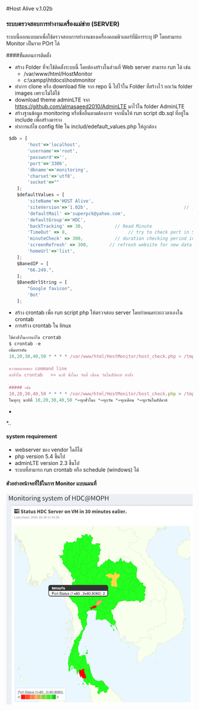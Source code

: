 #Host Alive v.1.02b
### ระบบตรวจสอบการทำงานเครื่องแม่ข่าย (SERVER)
ระบบนี้ออกแบบมาเพื่อใช้ตรวจสอบการทำงานของเครื่องคอมพิวเตอร์ที่มีการระบุ IP โดยสามารถ Monitor เป็นราย POrt ได้ 

####ขั้นตอนการติดตั้ง
* สร้าง Folder ที่จะใช้ติดตั้งระบบนี้ โดยต้องสร้างในส่วนที่ Web server สามารถ  run ได้ เช่น
  * /var/www/html/HostMonitor
  * c:\xampp\htdocs\hostmonitor
* ทำการ clone หรือ download file จาก repo นี้ ไปไว้ใน Folder ที่สร้างไว้ ยกเว้น folder images เพราะไม่ได้ใช้
* download theme adminLTE จาก https://github.com/almasaeed2010/AdminLTE มาไว้ใน folder AdminLTE
* สร้างฐานข้อมูล monitoring หรือชื่ออื่นตามต้องการ จากนั้นให้ run script db.sql ที่อยู่ใน include เพื่อสร้างตาราง
* ทำการแก้ไข config file ใน includ/edefault_values.php ให้ถูกต้อง
```javascript
 $db = [
        'host'=>'localhost',
        'username'=>'root',
        'password'=>'',
        'port'=>'3306',
        'dbname'=>'monitoring',
        'charset'=>'utf8',
        'socket'=>""
    ];
    $defaultValues = [
        'siteName'=>'HOST Alive',
        'siteVersion'=>'1.02b',                                    // !!! Don't change
        'defaultMail' =>'superpck@yahoo.com',
        'defaultGroup'=>'HDC',
        'backTracking' => 30,            // Read Minute
        'TimeOut' => 8,                       // try to check port in Seconds
        'minuteCheck' => 300,            // duration checking period in seconds
        'screenRefresh' => 300,        // refresh website for new data in Seconds
        'homeUrl'=>'list',
    ];
    $BanedIP = [
        "66.249.",
    ];
    $BanedUrlString = [
        "Google favicon",
        'Bot'
    ];
```
* สร้าง crontab เพื่อ run script php ให้ตรวจสอบ server โดยกำหนดระยะเวลาเองใน crontab 
 * การสร้าง crontab ใน linux
```javascript
 ใช้คำสั่งในการแก้ไข crontab
 $ crontab -e
 เพิ่มบรรทัด
 10,20,30,40,50 * * * * /var/www/html/HostMonitor/host_check.php > /tmp/check_host.log
 
 ความหมายของ command line
 คำสั่งใน crontab   >> นาที ชั่งโมง วันที่ เดือน วันในสัปดาห์ คำสั่ง
 
 ##### เช่น 
 10,20,30,40,50 * * * * /var/www/html/HostMonitor/host_check.php > /tmp/check_host.log
 ในทุกๆ นาทีที่ 10,20,30,40,50 *=ทุกชั่วโมง *=ทุกวัน *=ทุกเดือน *=ทุกวันในสัปดาห์ 
```
*
 *..

#### system requirement
* webserver ของ vendor ใดก็ได้
* php version 5.4 ขึ้นไป
* adminLTE version 2.3 ขึ้นไป
* ระบบที่สามารถ run crontab หรือ schedule (windows) ได้
 


#### ตัวอย่างหน้าจอที่ใช้ในการ Monitor แบบแผนที่
![GitHub Logo](/images/map_display.png)


